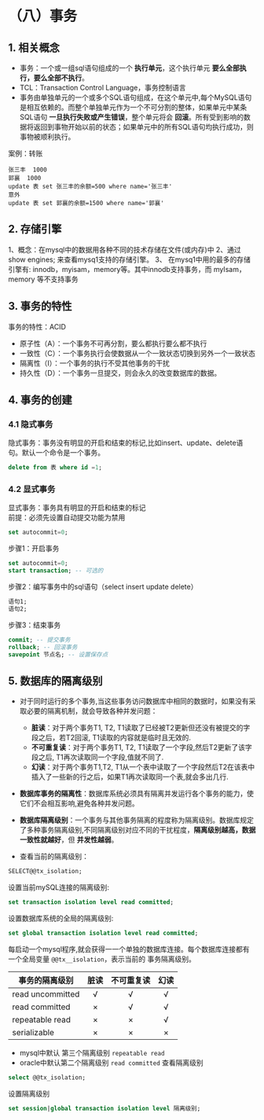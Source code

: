 # （八）事务

## 1. 相关概念

- 事务：一个或一组sql语句组成的一个 **执行单元**，这个执行单元 **要么全部执行，要么全部不执行**。
- TCL：Transaction Control Language，事务控制语言
- 事务由单独单元的一个或多个SQL语句组成，在这个单元中,每个MySQL语句是相互依赖的。而整个单独单元作为一个不可分割的整体，如果单元中某条SQL语句 **一旦执行失败或产生错误**，整个单元将会 **回滚**。所有受到影响的数据将返回到事物开始以前的状态；如果单元中的所有SQL语句均执行成功，则事物被顺利执行。

案例：转账
```
张三丰  1000
郭襄	1000
update 表 set 张三丰的余额=500 where name='张三丰'
意外
update 表 set 郭襄的余额=1500 where name='郭襄'
```

## 2. 存储引擎

1、概念：在mysql中的数据用各种不同的技术存储在文件(或内存)中
2、通过show engines; 来查看mysq1支持的存储引擎。
3、 在mysq1中用的最多的存储引擎有: innodb，myisam，memory等。其中innodb支持事务，而
myIsam，memory 等不支持事务


## 3. 事务的特性

事务的特性：ACID
- 原子性（A）：一个事务不可再分割，要么都执行要么都不执行
- 一致性（C）：一个事务执行会使数据从一个一致状态切换到另外一个一致状态
- 隔离性（I）：一个事务的执行不受其他事务的干扰
- 持久性（D）：一个事务一旦提交，则会永久的改变数据库的数据。


## 4. 事务的创建

### 4.1 隐式事务

隐式事务：事务没有明显的开启和结束的标记,比如insert、update、delete语句。默认一个命令是一个事务。

```sql
delete from 表 where id =1;
```

### 4.2 显式事务

显式事务：事务具有明显的开启和结束的标记  
    前提：必须先设置自动提交功能为禁用

```sql
set autocommit=0;
```

步骤1：开启事务
```sql
set autocommit=0;
start transaction; -- 可选的
```

步骤2：编写事务中的sql语句（select insert update delete）
```sql
语句1;
语句2;
```

步骤3：结束事务
```sql
commit; -- 提交事务
rollback; -- 回滚事务
savepoint 节点名; -- 设置保存点
```

## 5. 数据库的隔离级别

- 对于同时运行的多个事务,当这些事务访问数据库中相同的数据时，如果没有采取必要的隔离机制，就会导致各种并发问题：
    - **脏读**：对于两个事务T1, T2, T1读取了已经被T2更新但还没有被提交的字段之后，若T2回滚, T1读取的内容就是临时且无效的.
    - **不可重复读**：对于两个事务T1, T2, T1读取了一个字段,然后T2更新了该字段之后, T1再次读取同一个字段,值就不同了.
    - **幻读**：对于两个事务T1,T2, T1从一个表中读取了一个字段然后T2在该表中插入了一些新的行之后，如果T1再次读取同一个表,就会多出几行.
- **数据库事务的隔离性**：数据库系统必须具有隔离并发运行各个事务的能力，使它们不会相互影响,避免各种并发问题。
- **数据库隔离级别**：一个事务与其他事务隔离的程度称为隔离级别。数据库规定了多种事务隔离级别,不同隔离级别对应不同的干扰程度，**隔离级别越高，数据一致性就越好**，但 **并发性越弱**。

- 查看当前的隔离级别：
```sql
SELECT@@tx_isolation;
```
设置当前mySQL连接的隔离级别:
```sql
set transaction isolation level read committed;
```
设置数据库系统的全局的隔离级别:
```sql
set global transaction isolation level read committed;
```

每启动一个mysql程序,就会获得一一个单独的数据库连接。每个数据库连接都有一个全局变量 `@@tx__isolation`，表示当前的
事务隔离级别。

|事务的隔离级别|脏读|不可重复读|幻读|
|-|:-:|:-:|:-:|
|read uncommitted|√|√|√|
|read committed |×|√|√|
|repeatable read|×|×|√|
|serializable| ×|×|×||


- mysql中默认 第三个隔离级别 `repeatable read`
- oracle中默认第二个隔离级别 `read committed`
查看隔离级别
```sql
select @@tx_isolation;
```
设置隔离级别
```sql
set session|global transaction isolation level 隔离级别;
```
